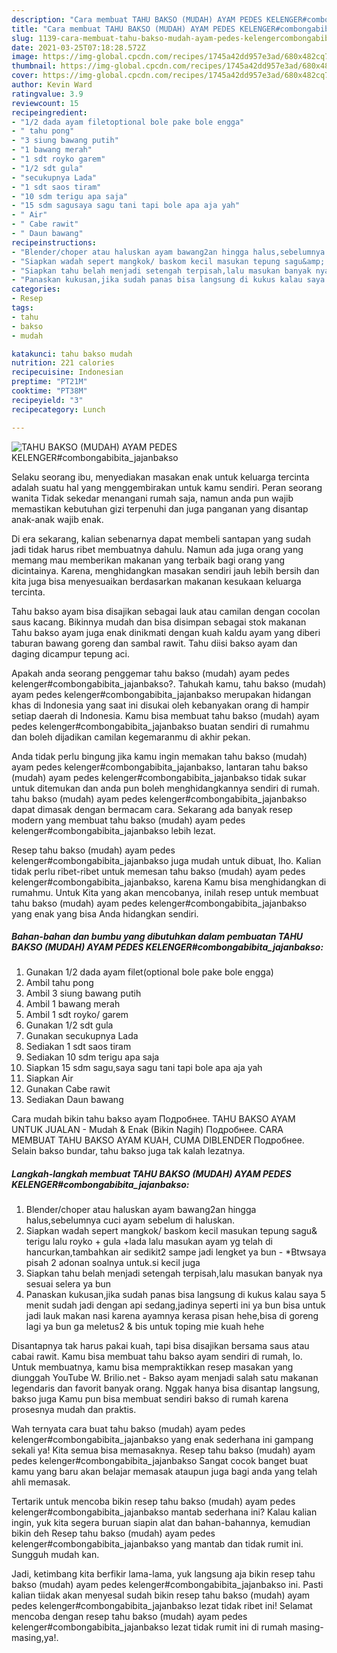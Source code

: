 ```yaml
---
description: "Cara membuat TAHU BAKSO (MUDAH) AYAM PEDES KELENGER#combongabibita_jajanbakso yang enak dan Mudah Dibuat"
title: "Cara membuat TAHU BAKSO (MUDAH) AYAM PEDES KELENGER#combongabibita_jajanbakso yang enak dan Mudah Dibuat"
slug: 1139-cara-membuat-tahu-bakso-mudah-ayam-pedes-kelengercombongabibita-jajanbakso-yang-enak-dan-mudah-dibuat
date: 2021-03-25T07:18:28.572Z
image: https://img-global.cpcdn.com/recipes/1745a42dd957e3ad/680x482cq70/tahu-bakso-mudah-ayam-pedes-kelengercombongabibita_jajanbakso-foto-resep-utama.jpg
thumbnail: https://img-global.cpcdn.com/recipes/1745a42dd957e3ad/680x482cq70/tahu-bakso-mudah-ayam-pedes-kelengercombongabibita_jajanbakso-foto-resep-utama.jpg
cover: https://img-global.cpcdn.com/recipes/1745a42dd957e3ad/680x482cq70/tahu-bakso-mudah-ayam-pedes-kelengercombongabibita_jajanbakso-foto-resep-utama.jpg
author: Kevin Ward
ratingvalue: 3.9
reviewcount: 15
recipeingredient:
- "1/2 dada ayam filetoptional bole pake bole engga"
- " tahu pong"
- "3 siung bawang putih"
- "1 bawang merah"
- "1 sdt royko garem"
- "1/2 sdt gula"
- "secukupnya Lada"
- "1 sdt saos tiram"
- "10 sdm terigu apa saja"
- "15 sdm sagusaya sagu tani tapi bole apa aja yah"
- " Air"
- " Cabe rawit"
- " Daun bawang"
recipeinstructions:
- "Blender/choper atau haluskan ayam bawang2an hingga halus,sebelumnya cuci ayam sebelum di haluskan."
- "Siapkan wadah sepert mangkok/ baskom kecil masukan tepung sagu&amp; terigu lalu royko + gula +lada lalu masukan ayam yg telah di hancurkan,tambahkan air sedikit2 sampe jadi lengket ya bun  *Btwsaya pisah 2 adonan soalnya untuk.si kecil juga"
- "Siapkan tahu belah menjadi setengah terpisah,lalu masukan banyak nya sesuai selera ya bun"
- "Panaskan kukusan,jika sudah panas bisa langsung di kukus kalau saya 5 menit sudah jadi dengan api sedang,jadinya seperti ini ya bun bisa untuk jadi lauk makan nasi karena ayamnya kerasa pisan hehe,bisa di goreng lagi ya bun ga meletus2 &amp; bis untuk toping mie kuah hehe"
categories:
- Resep
tags:
- tahu
- bakso
- mudah

katakunci: tahu bakso mudah 
nutrition: 221 calories
recipecuisine: Indonesian
preptime: "PT21M"
cooktime: "PT38M"
recipeyield: "3"
recipecategory: Lunch

---
```



![TAHU BAKSO (MUDAH) AYAM PEDES KELENGER#combongabibita_jajanbakso](https://img-global.cpcdn.com/recipes/1745a42dd957e3ad/680x482cq70/tahu-bakso-mudah-ayam-pedes-kelengercombongabibita_jajanbakso-foto-resep-utama.jpg)

Selaku seorang ibu, menyediakan masakan enak untuk keluarga tercinta adalah suatu hal yang menggembirakan untuk kamu sendiri. Peran seorang  wanita Tidak sekedar menangani rumah saja, namun anda pun wajib memastikan kebutuhan gizi terpenuhi dan juga panganan yang disantap anak-anak wajib enak.

Di era  sekarang, kalian sebenarnya dapat membeli santapan yang sudah jadi tidak harus ribet membuatnya dahulu. Namun ada juga orang yang memang mau memberikan makanan yang terbaik bagi orang yang dicintainya. Karena, menghidangkan masakan sendiri jauh lebih bersih dan kita juga bisa menyesuaikan berdasarkan makanan kesukaan keluarga tercinta. 

Tahu bakso ayam bisa disajikan sebagai lauk atau camilan dengan cocolan saus kacang. Bikinnya mudah dan bisa disimpan sebagai stok makanan Tahu bakso ayam juga enak dinikmati dengan kuah kaldu ayam yang diberi taburan bawang goreng dan sambal rawit. Tahu diisi bakso ayam dan daging dicampur tepung aci.

Apakah anda seorang penggemar tahu bakso (mudah) ayam pedes kelenger#combongabibita_jajanbakso?. Tahukah kamu, tahu bakso (mudah) ayam pedes kelenger#combongabibita_jajanbakso merupakan hidangan khas di Indonesia yang saat ini disukai oleh kebanyakan orang di hampir setiap daerah di Indonesia. Kamu bisa membuat tahu bakso (mudah) ayam pedes kelenger#combongabibita_jajanbakso buatan sendiri di rumahmu dan boleh dijadikan camilan kegemaranmu di akhir pekan.

Anda tidak perlu bingung jika kamu ingin memakan tahu bakso (mudah) ayam pedes kelenger#combongabibita_jajanbakso, lantaran tahu bakso (mudah) ayam pedes kelenger#combongabibita_jajanbakso tidak sukar untuk ditemukan dan anda pun boleh menghidangkannya sendiri di rumah. tahu bakso (mudah) ayam pedes kelenger#combongabibita_jajanbakso dapat dimasak dengan bermacam cara. Sekarang ada banyak resep modern yang membuat tahu bakso (mudah) ayam pedes kelenger#combongabibita_jajanbakso lebih lezat.

Resep tahu bakso (mudah) ayam pedes kelenger#combongabibita_jajanbakso juga mudah untuk dibuat, lho. Kalian tidak perlu ribet-ribet untuk memesan tahu bakso (mudah) ayam pedes kelenger#combongabibita_jajanbakso, karena Kamu bisa menghidangkan di rumahmu. Untuk Kita yang akan mencobanya, inilah resep untuk membuat tahu bakso (mudah) ayam pedes kelenger#combongabibita_jajanbakso yang enak yang bisa Anda hidangkan sendiri.

<!--inarticleads1-->

##### Bahan-bahan dan bumbu yang dibutuhkan dalam pembuatan TAHU BAKSO (MUDAH) AYAM PEDES KELENGER#combongabibita_jajanbakso:

1. Gunakan 1/2 dada ayam filet(optional bole pake bole engga)
1. Ambil  tahu pong
1. Ambil 3 siung bawang putih
1. Ambil 1 bawang merah
1. Ambil 1 sdt royko/ garem
1. Gunakan 1/2 sdt gula
1. Gunakan secukupnya Lada
1. Sediakan 1 sdt saos tiram
1. Sediakan 10 sdm terigu apa saja
1. Siapkan 15 sdm sagu,saya sagu tani tapi bole apa aja yah
1. Siapkan  Air
1. Gunakan  Cabe rawit
1. Sediakan  Daun bawang


Cara mudah bikin tahu bakso ayam Подробнее. TAHU BAKSO AYAM UNTUK JUALAN - Mudah &amp; Enak (Bikin Nagih) Подробнее. CARA MEMBUAT TAHU BAKSO AYAM KUAH, CUMA DIBLENDER Подробнее. Selain bakso bundar, tahu bakso juga tak kalah lezatnya. 

<!--inarticleads2-->

##### Langkah-langkah membuat TAHU BAKSO (MUDAH) AYAM PEDES KELENGER#combongabibita_jajanbakso:

1. Blender/choper atau haluskan ayam bawang2an hingga halus,sebelumnya cuci ayam sebelum di haluskan.
1. Siapkan wadah sepert mangkok/ baskom kecil masukan tepung sagu&amp; terigu lalu royko + gula +lada lalu masukan ayam yg telah di hancurkan,tambahkan air sedikit2 sampe jadi lengket ya bun  - *Btwsaya pisah 2 adonan soalnya untuk.si kecil juga
1. Siapkan tahu belah menjadi setengah terpisah,lalu masukan banyak nya sesuai selera ya bun
1. Panaskan kukusan,jika sudah panas bisa langsung di kukus kalau saya 5 menit sudah jadi dengan api sedang,jadinya seperti ini ya bun bisa untuk jadi lauk makan nasi karena ayamnya kerasa pisan hehe,bisa di goreng lagi ya bun ga meletus2 &amp; bis untuk toping mie kuah hehe


Disantapnya tak harus pakai kuah, tapi bisa disajikan bersama saus atau cabai rawit. Kamu bisa membuat tahu bakso ayam sendiri di rumah, lo. Untuk membuatnya, kamu bisa mempraktikkan resep masakan yang diunggah YouTube W. Brilio.net - Bakso ayam menjadi salah satu makanan legendaris dan favorit banyak orang. Nggak hanya bisa disantap langsung, bakso juga Kamu pun bisa membuat sendiri bakso di rumah karena prosesnya mudah dan praktis. 

Wah ternyata cara buat tahu bakso (mudah) ayam pedes kelenger#combongabibita_jajanbakso yang enak sederhana ini gampang sekali ya! Kita semua bisa memasaknya. Resep tahu bakso (mudah) ayam pedes kelenger#combongabibita_jajanbakso Sangat cocok banget buat kamu yang baru akan belajar memasak ataupun juga bagi anda yang telah ahli memasak.

Tertarik untuk mencoba bikin resep tahu bakso (mudah) ayam pedes kelenger#combongabibita_jajanbakso mantab sederhana ini? Kalau kalian ingin, yuk kita segera buruan siapin alat dan bahan-bahannya, kemudian bikin deh Resep tahu bakso (mudah) ayam pedes kelenger#combongabibita_jajanbakso yang mantab dan tidak rumit ini. Sungguh mudah kan. 

Jadi, ketimbang kita berfikir lama-lama, yuk langsung aja bikin resep tahu bakso (mudah) ayam pedes kelenger#combongabibita_jajanbakso ini. Pasti kalian tiidak akan menyesal sudah bikin resep tahu bakso (mudah) ayam pedes kelenger#combongabibita_jajanbakso lezat tidak ribet ini! Selamat mencoba dengan resep tahu bakso (mudah) ayam pedes kelenger#combongabibita_jajanbakso lezat tidak rumit ini di rumah masing-masing,ya!.

